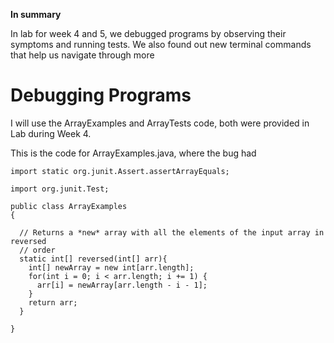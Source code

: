 **In summary**

In lab for week 4 and 5, we debugged programs by observing their symptoms and running tests. We also found out new terminal commands that help us navigate through more 

# **Debugging Programs**
I will use the ArrayExamples and ArrayTests code, both were provided in Lab during Week 4. 

This is the code for ArrayExamples.java, where the bug had 
~~~
import static org.junit.Assert.assertArrayEquals;

import org.junit.Test;

public class ArrayExamples
{

  // Returns a *new* array with all the elements of the input array in reversed
  // order
  static int[] reversed(int[] arr){
    int[] newArray = new int[arr.length];
    for(int i = 0; i < arr.length; i += 1) {
      arr[i] = newArray[arr.length - i - 1];
    }
    return arr;
  }

}
~~~
